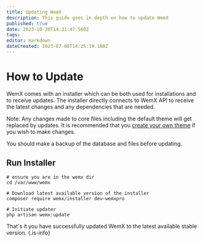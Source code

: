 ```yaml
---
title: Updating WemX
description: This guide goes in depth on how to update WemX
published: true
date: 2023-10-30T14:31:47.568Z
tags: 
editor: markdown
dateCreated: 2023-07-08T14:25:19.188Z
---
```


# How to Update

WemX comes with an installer which can be both used for installations and to receive updates. The installer directly connects to WemX API to receive the latest changes and any dependencies that are needed.

Note: Any changes made to core files including the default theme will get replaced by updates. It is recommended that you [create your own theme](/developers/themes) if you wish to make changes.

You should make a backup of the database and files before updating.
## Run Installer
```shell
# ensure you are in the wemx dir
cd /var/www/wemx

# Download latest available version of the installer
composer require wemx/installer dev-wemxpro

# Initiate updater
php artisan wemx:update
```

That's it you have successfully updated WemX to the latest available stable version.
{.is-info}
